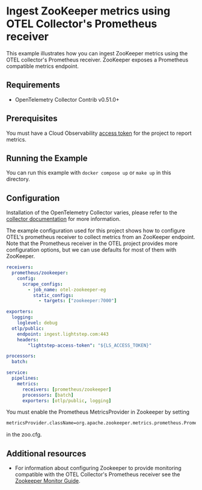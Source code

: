 # Ingest ZooKeeper metrics using OTEL Collector's Prometheus receiver

This example illustrates how you can ingest ZooKeeper metrics using the OTEL collector's Prometheus receiver. ZooKeeper exposes a Prometheus compatible metrics endpoint.

## Requirements

* OpenTelemetry Collector Contrib v0.51.0+

## Prerequisites

You must have a Cloud Observability [access token](/docs/create-and-manage-access-tokens) for the project to report metrics.

## Running the Example

You can run this example with `docker compose up` or `make up` in this directory.

## Configuration

Installation of the OpenTelemetry Collector varies, please refer to the [collector documentation](https://opentelemetry.io/docs/collector/) for more information.

The example configuration used for this project shows how to configure OTEL's prometheus receiver to collect metrics from an ZooKeeper endpoint. Note that the Prometheus receiver in the OTEL project provides more configuration options, but we can use defaults for most of them with ZooKeeper.

``` yaml
receivers:
  prometheus/zookeeper:
    config:
      scrape_configs:
        - job_name: otel-zookeeper-eg
          static_configs:
            - targets: ["zookeeper:7000"]

exporters:
  logging:
    loglevel: debug
  otlp/public:
    endpoint: ingest.lightstep.com:443
    headers:
        "lightstep-access-token": "${LS_ACCESS_TOKEN}"

processors:
  batch:

service:
  pipelines:
    metrics:
      receivers: [prometheus/zookeeper]
      processors: [batch]
      exporters: [otlp/public, logging]

```

You must enable the Prometheus MetricsProvider in Zookeeper by setting 
```bash
metricsProvider.className=org.apache.zookeeper.metrics.prometheus.PrometheusMetricsProvider
```
in the zoo.cfg.

## Additional resources

* For information about configuring Zookeeper to provide monitoring compatible with the OTEL Collector's Prometheus receiver see the [Zookeeper Monitor Guide](https://zookeeper.apache.org/doc/r3.7.0/zookeeperMonitor.html#Prometheus).
